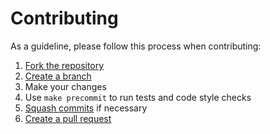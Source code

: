 # Contributing

As a guideline, please follow this process when contributing:

1. [Fork the repository]
2. [Create a branch]
3. Make your changes
4. Use `make precommit` to run tests and code style checks
5. [Squash commits] if necessary
6. [Create a pull request]

[create a branch]: https://help.github.com/articles/about-branches
[create a pull request]: https://help.github.com/articles/creating-a-pull-request
[fork the repository]: https://help.github.com/articles/fork-a-repo
[squash commits]: https://help.github.com/articles/about-git-rebase

